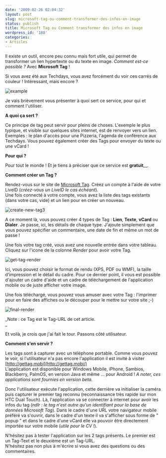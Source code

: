 ```yaml
---
date: '2009-02-26 02:04:32'
layout: post
slug: microsoft-tag-ou-comment-transformer-des-infos-en-image
status: publish
title: Microsoft Tag ou Comment transformer des infos en image
wordpress_id: '188'
categories:
- Articles
---
```


Il existe un outil, encore peu connu mais fort utile, qui permet de transformer un lien hypertexte ou du texte en image. _Comment est-ce possible ?_ Avec **Microsoft Tag** !




Si vous avez été aux Techdays, vous avez forcément du voir ces carrés de couleur ! Intéressant, mais encore ?




![example](http://blog.kdecherf.com/wp-content/uploads/2009/02/example.jpg)




Je vais brièvement vous présenter à quoi sert ce service, pour qui et comment l'utiliser.







**A quoi ça sert ?**




Ce principe de tag peut servir pour pleins de choses. L'exemple le plus typique, et visible sur quelques sites internet, est de renvoyer vers un lien. Exemples : le plan d'accès pour une Pizzeria, l'agenda de conférence aux Techdays. Vous pouvez également créer des Tags pour envoyer du texte ou une vCard !







**Pour qui ?**




Pour tout le monde ! Et je tiens à préciser que ce service est **gratuit**__.







**Comment créer un Tag ?**




Rendez-vous sur le site de [Microsoft Tag](http://tag.microsoft.com/). Créez un compte à l'aide de votre LiveID (_créez-vous un LiveID le cas échéant_).   
Une fois connecté à votre compte, vous avez la liste des tags existants (dans votre cas, vide) et un lien pour en créer un nouveau.




![create-new-tag3](http://blog.kdecherf.com/wp-content/uploads/2009/02/create-new-tag3.jpg)







A ce moment là, vous pouvez créer 4 types de Tag : **Lien**, **Texte**, **vCard** ou **Dialer**. Je passe, ici, les détails de chaque type. J'ajoute simplement que vous pouvez spécifier un commentaire, une date de fin et même un mot de passe !




Une fois votre tag créé, vous avez une nouvelle entrée dans votre tableau. Cliquez sur l'icone de la colonne _Render_ pour avoir votre Tag.




![get-tag-render](http://blog.kdecherf.com/wp-content/uploads/2009/02/get-tag-render.jpg)




Ici, vous pouvez choisir le format de rendu (XPS, PDF ou WMF), la taille d'impression et le détail du cadre. Pour ce dernier point, il vous est possible d'ajouter un cadre d'aide et un cadre de téléchargement de l'application mobile ou de juste afficher votre image.




Une fois téléchargé, vous pouvez vous amuser avec votre Tag : l'imprimer pour en faire des affiches ou le découper pour le mettre sur votre site ;-)




![final-render](http://blog.kdecherf.com/wp-content/uploads/2009/02/final-render.jpg)




_Note : ce Tag est le Tag-URL de cet article.  
_




Et voilà, je crois que j'ai fait le tour. Passons côté utilisateur.







**Comment s'en servir ?**




Les tags sont à capturer avec un téléphone portable. Comme vous pouvez le voir, si l'utilisateur n'a pas encore l'application il est invité à visiter [http://gettag.mobi](http://gettag.mobi/)  
L'application est disponible pour Windows Mobile, iPhone, Sambios, Blackberry, PalmOS, en version Java et même ... pour Android ! _A noter, ces applications sont fournies en version beta._




Donc l'utilisateur exécute l'application, cette dernière va initialiser la caméra puis capturer le premier tag reconnu (reconnaissance très rapide sur mon HTC Dual Touch). Là, l'application va se connecter à internet pour avoir les infos du tag (_ndlr : le tag n'est autre qu'un identifiant pour la base de données Microsoft Tag_). Dans le cadre d'une URL votre navigateur mobile préféré va s'ouvrir, dans le cadre d'un texte il va s'afficher sous forme de " popup " et dans le cadre d'une vCard elle va pouvoir être directement importée sur votre mobile (_utile pour le CV !_).







N'hésitez pas à tester l'application sur les 2 tags présents. Le premier est un Tag-Text et le deuxième est un Tag-URL.  
N'hésitez pas non plus à m'écrire si vous avez des questions ou des commentaires.



